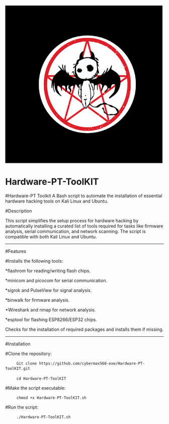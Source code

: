   ![](https://github.com/cybermax560-exe/Hardware-PT-ToolKIT/blob/main/logo.png)

# Hardware-PT-ToolKIT
#Hardware-PT Toolkit A Bash script to automate the installation of essential hardware hacking tools on Kali Linux and Ubuntu.

#Description

This script simplifies the setup process for hardware hacking by automatically installing a curated list of tools required for tasks like firmware analysis, serial communication, and network scanning. The script is compatible with both Kali Linux and Ubuntu.
        
---------------------------------------------------------------------------------------------------------------------------------------------------------------------------------------------------------                                            

#Features

#Installs the following tools:

*flashrom for reading/writing flash chips.

*minicom and picocom for serial communication.

*sigrok and PulseView for signal analysis.

*binwalk for firmware analysis.

*Wireshark and nmap for network analysis.

*esptool for flashing ESP8266/ESP32 chips.

Checks for the installation of required packages and installs them if missing.


----------------------------------------------------------------------------------------------------------------------------------------------------------------------------------------------------------


#Installation

#Clone the repository:

         Git clone https://github.com/cybermax560-exe/Hardware-PT-ToolKIT.git

         cd Hardware-PT-ToolKIT

#Make the script executable:

         chmod +x Hardware-PT-ToolKIT.sh

#Run the script:

         ./Hardware-PT-ToolKIT.sh

